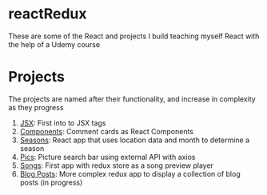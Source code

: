 # reactRedux

These are some of the React and projects I build teaching myself React with the help of a Udemy course

# Projects
The projects are named after their functionality, and increase in complexity as they progress
1. [JSX](https://github.com/Coutlaw/ReactRedux/tree/master/jsx): First into to JSX tags
2. [Components](https://github.com/Coutlaw/ReactRedux/tree/master/components): Comment cards as React Components
3. [Seasons](https://github.com/Coutlaw/ReactRedux/tree/master/seasons): React app that uses location data and month to determine a season
4. [Pics](https://github.com/Coutlaw/ReactRedux/tree/master/pics): Picture search bar using external API with axios
5. [Songs](https://github.com/Coutlaw/ReactRedux/tree/master/songs): First app with redux store as a song preview player
6. [Blog Posts](https://github.com/Coutlaw/ReactRedux/tree/master/blog_posts): More complex redux app to display a collection of blog posts (in progress)

